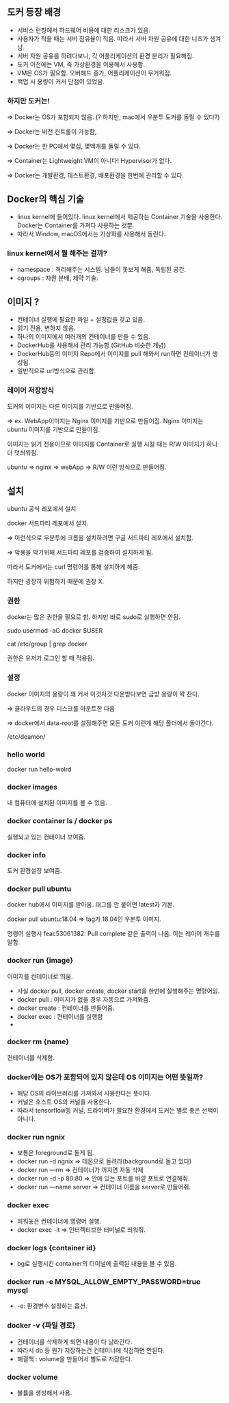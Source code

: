 ## 도커 등장 배경

-   서비스 런칭에서 하드웨어 비용에 대한 리스크가 있음.
-   사용자가 적을 때는 서버 점유율이 적음. 따라서 서버 자원 공유에 대한 니즈가 생겨남.
-   서버 자원 공유를 하려다보니, 각 어플리케이션의 환경 분리가 필요해짐.
-   도커 이전에는 VM, 즉 가상환경을 이용해서 사용함.
-   VM은 OS가 필요함. 오버헤드 증가, 어플리케이션이 무거워짐.
-   백업 시 용량이 커서 단점이 있었음.

### 하지만 도커는!

⇒ Docker는 OS가 포함되지 않음. (? 하지만, mac에서 우분투 도커를 돌릴 수 있다?)

⇒ Docker는 버전 컨트롤이 가능함,

⇒ Docker는 한 PC에서 몇십, 몇백개를 돌릴 수 있다.

⇒ Container는 Lightweight VM이 아니다! Hypervisor가 없다.

⇒ Docker는 개발환경, 테스트환경, 배포환경을 한번에 관리할 수 있다.

## Docker의 핵심 기술

-   linux kernel에 들어있다. linux kernel에서 제공하는 Container 기술을 사용한다. Docker는 Container를 가져다 사용하는 것뿐.
-   따라서 Window, macOS에서는 가상화를 사용해서 돌린다.

### linux kernel에서 뭘 해주는 걸까?

-   namespace : 격리해주는 시스템. 남들이 못보게 해줌, 독립된 공간.
-   cgroups : 자원 분배, 제약 기술.

## 이미지 ?

-   컨테이너 실행에 필요한 파일 + 설정값을 갖고 있음.
-   읽기 전용, 변하지 않음.
-   하나의 이미지에서 여러개의 컨테이너를 만들 수 있음.
-   DockerHub를 사용해서 관리 가능함 (GitHub 비슷한 개념)
-   DockerHub등의 이미지 Repo에서 이미지를 pull 해와서 run하면 컨테이너가 생성됨.
-   일반적으로 url방식으로 관리함.

### 레이어 저장방식

도커의 이미지는 다른 이미지를 기반으로 만들어짐.

⇒ ex. WebApp이미지는 Nginx 이미지를 기반으로 만들어짐. Nginx 이미지는 ubuntu 이미지를 기반으로 만들어짐.

이미지는 읽기 전용이므로 이미지를 Container로 실행 시킬 때는 R/W 이미지가 하나 더 덧씌워짐.

ubuntu ⇒ nginx ⇒ webApp ⇒ R/W 이런 방식으로 만들어짐.

## 설치

ubuntu 공식 레포에서 설치

docker 서드파티 레포에서 설치.

⇒ 이런식으로 우분투에 크롬을 설치하려면 구글 서드파티 레포에서 설치함.

⇒ 악용을 막기위해 서드파티 레포를 검증하여 설치하게 됨.

따라서 도커에서는 curl 명령어를 통해 설치하게 해줌.

하지만 굉장히 위험하기 때문에 권장 X.

### 권한

docker는 많은 권한을 필요로 함. 하지만 바로 sudo로 실행하면 안됨.

sudo usermod -aG docker $USER

cat /etc/group | grep docker

권한은 유저가 로그인 할 때 적용됨.

### 설정

docker 이미지의 용량이 꽤 커서 이것저것 다운받다보면 금방 용량이 꽉 찬다.

⇒ 클라우드의 경우 디스크를 마운트한 다음

⇒ docker에서 data-root를 설정해주면 모든 도커 이런게 해당 폴더에서 돌아간다.

/etc/deamon/

### hello world

docker run hello-wolrd

### docker images

내 컴퓨터에 설치된 이미지를 볼 수 있음.

### docker container ls / docker ps

실행되고 있는 컨테이너 보여줌.

### docker info

도커 환경설정 보여줌.

### docker pull ubuntu

docker hub에서 이미지를 받아옴. 태그를 안 붙이면 latest가 기본.

docker pull ubuntu:18.04 ⇒ tag가 18.04인 우분투 이미지.

명령어 실행시 feac53061382: Pull complete 같은 출력이 나옴. 이는 레이어 개수를 말함.

### docker run {image}

이미지를 컨테이너로 띄움.

-   사실 docker pull, docker create, docker start을 한번에 실행해주는 명령어임.
-   docker pull : 이미지가 없을 경우 자동으로 가져와줌.
-   docker create : 컨테이너를 만들어줌.
-   docker exec : 컨테이너를 실행함
-

### docker rm {name}

컨테이너를 삭제함.

### docker에는 OS가 포함되어 있지 않은데 OS 이미지는 어떤 뜻일까?

-   해당 OS의 라이브러리를 가져와서 사용한다는 뜻이다.
-   커널은 호스트 OS의 커널을 사용한다.
-   따라서 tensorflow등 커널, 드라이버가 필요한 환경에서 도커는 별로 좋은 선택이 아니다.

### docker run ngnix

-   보통은 foreground로 돌게 됨.
-   docker run -d ngnix ⇒ 데몬으로 돌려라(background로 돌고 있다)
-   docker run —rm ⇒ 컨테이너가 꺼지면 자동 삭제
-   docker run -d -p 80:80 ⇒ 안에 있는 포트를 바깥 포트로 연결해줘.
-   docker run —name server ⇒ 컨테이너 이름을 server로 만들어줘.

### docker exec

-   띄워놓은 컨테이너에 명령어 실행.
-   docker exec -it ⇒ 인터렉티브한 터미널로 띄워줘.

### docker logs {container id}

-   bg로 실행시킨 container의 터미널에 출력된 내용을 볼 수 있음.

### docker run -e MYSQL_ALLOW_EMPTY_PASSWORD=true mysql

-   -e: 환경변수 설정하는 옵션.

### docker -v {파일 경로}

-   컨테이너를 삭제하게 되면 내용이 다 날라간다.
-   따라서 db 등 뭔가 저장하는건 컨테이너에 직접하면 안된다.
-   해결책 : volume을 만들어서 별도로 저장한다.

### docker volume

-   볼륨을 생성해서 사용.
